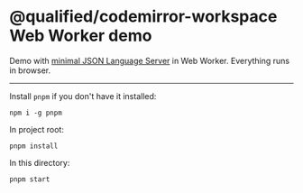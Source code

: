 # @qualified/codemirror-workspace Web Worker demo

Demo with [minimal JSON Language Server][json-ls] in Web Worker.
Everything runs in browser.

---

Install `pnpm` if you don't have it installed:

```
npm i -g pnpm
```

In project root:

```
pnpm install
```

In this directory:

```
pnpm start
```

[json-ls]: ./src/worker.ts
